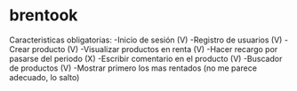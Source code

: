 # brentook

Caracteristicas obligatorias:
  -Inicio de sesión                      (V)
  -Registro de usuarios                  (V)
  -Crear producto                        (V)
  -Visualizar productos en renta         (V)
  -Hacer recargo por pasarse del periodo (X)
  -Escribir comentario en el producto    (V)
  -Buscador de productos                 (V)
  -Mostrar primero los mas rentados (no me parece adecuado, lo salto)